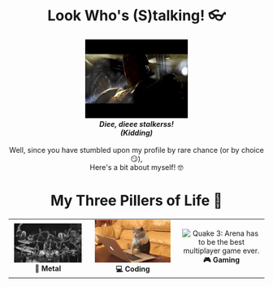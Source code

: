 
<h1 align="center"> Look Who's (S)talking! 👓️</h1>

<p align="center">
  <img src="q3_tr.gif" alt="Quake 3: Greatest game of all time!" width="40%"><br>
  <b><i>Diee, dieee stalkerss! <br>(Kidding)</i></b>
  <br><br>
  Well, since you have stumbled upon my profile by rare chance (or by choice 😏️), <br>
  Here's a bit about myself! 🤓️ 
  <br>
</p>

<h1 align="center"> My Three Pillers of Life 🙏️</h1>

<center>
<table style="width:100%">
  <tr>
    <td align="center">
        <img src="log.gif" alt="Yup, it's Lamb of God" width="95%"> <br>
        <b>🤘️ Metal</b>
    </td>
    <td align="center">
        <img src="code.gif" alt="This cat is basically me trying to meet deadlines" width="90%"> <br>
        <b>💻️ Coding</b>
    </td>
    <td align="center">
        <img src="q3_gp.gif" alt="Quake 3: Arena has to be the best multiplayer game ever." width="95%"> <br>
        <b>🎮️ Gaming</b>
    </td>
  </tr>
</table>
</center>

